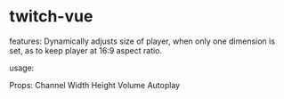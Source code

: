 # twitch-vue

features: Dynamically adjusts size of player, when only one dimension is set, as to keep player at 16:9 aspect ratio.

usage:
<twitch-vue channel="uplesports">

Props:
Channel
Width
Height
Volume
Autoplay
